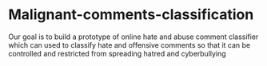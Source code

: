 # Malignant-comments-classification
Our goal is to build a prototype of online hate and abuse comment classifier which can used to classify hate and offensive comments so that it can be controlled and restricted from spreading hatred and cyberbullying
